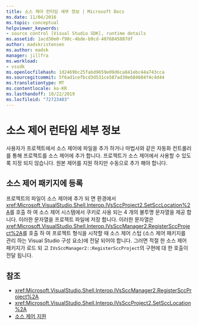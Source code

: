 ```yaml
---
title: 소스 제어 런타임 세부 정보 | Microsoft Docs
ms.date: 11/04/2016
ms.topic: conceptual
helpviewer_keywords:
- source control [Visual Studio SDK], runtime details
ms.assetid: 1acd30e0-f98c-4bde-b9cd-4076845887df
author: madskristensen
ms.author: madsk
manager: jillfra
ms.workload:
- vssdk
ms.openlocfilehash: 1d2469bc25fabd9659e09d6ca841ebc44a743cca
ms.sourcegitcommit: 5f6ad1cefbcd3d531ce587ad30e684684f4c4d44
ms.translationtype: MT
ms.contentlocale: ko-KR
ms.lasthandoff: 10/22/2019
ms.locfileid: "72723403"
---
```

# <a name="source-control-runtime-details"></a>소스 제어 런타임 세부 정보
사용자가 프로젝트에서 소스 제어에 파일을 추가 하거나 마법사와 같은 자동화 컨트롤러를 통해 프로젝트를 소스 제어에 추가 합니다. 프로젝트가 소스 제어에서 사용할 수 있도록 지정 되지 않습니다. 원본 제어를 지원 하지만 수동으로 추가 해야 합니다.

## <a name="registering-with-a-source-control-package"></a>소스 제어 패키지에 등록
 프로젝트의 파일이 소스 제어에 추가 되 면 환경에서 <xref:Microsoft.VisualStudio.Shell.Interop.IVsSccProject2.SetSccLocation%2A>를 호출 하 여 소스 제어 시스템에서 쿠키로 사용 되는 4 개의 불투명 문자열을 제공 합니다. 이러한 문자열을 프로젝트 파일에 저장 합니다. 이러한 문자열은 <xref:Microsoft.VisualStudio.Shell.Interop.IVsSccManager2.RegisterSccProject%2A>를 호출 하 여 프로젝트 형식을 시작할 때 소스 제어 스텁 (소스 제어 패키지를 관리 하는 Visual Studio 구성 요소)에 전달 되어야 합니다. 그러면 적절 한 소스 제어 패키지가 로드 되 고 `IVsSccManager2::RegisterSccProject`의 구현에 대 한 호출이 전달 됩니다.

## <a name="see-also"></a>참조
- <xref:Microsoft.VisualStudio.Shell.Interop.IVsSccManager2.RegisterSccProject%2A>
- <xref:Microsoft.VisualStudio.Shell.Interop.IVsSccProject2.SetSccLocation%2A>
- [소스 제어 지원](../../extensibility/internals/supporting-source-control.md)